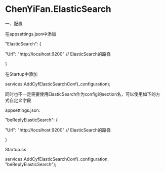 # ChenYiFan.ElasticSearch

<p>一、配置</p>
<p>在appsettings.json中添加</p>
    <p>"ElasticSearch": {</p>
      <p>"Url": "http://localhost:9200" // ElasticSearch的路径</p>
    <p>}</p>
  <p>在Startup中添加</p>
   <p>services.AddCyfElasticSearchConf(_configuration);</p>
   
  <p>同时也不一定需要使用ElasticSearch作为config的section名，可以使用如下的方式自定义字段</p>
  <p>appsettings.json:</p>
    <p>"beReplyElasticSearch": {</p>
      <p>"Url": "http://localhost:9200" // ElasticSearch的路径</p>
    <p>}</p>
    <p>Startup.cs</p>
    <p>services.AddCyfElasticSearchConf(_configuration, "beReplyElasticSearch");</p>
   

  
  
